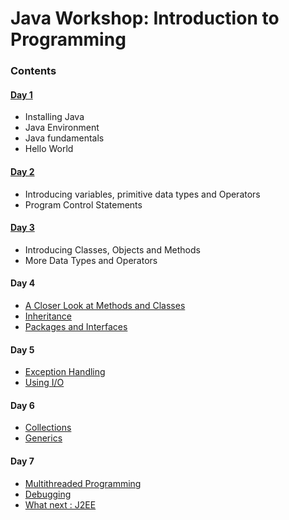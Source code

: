 # Java Workshop: Introduction to Programming

### Contents
#### [Day 1](https://github.com/UTDallasCSO/java/blob/master/java_day1.mdown)
* Installing Java
* Java Environment
* Java fundamentals
* Hello World

#### [Day 2](https://github.com/UTDallasCSO/java/blob/master/java_day2.mdown)
* Introducing variables, primitive data types and Operators
* Program Control Statements

#### [Day 3](https://github.com/UTDallasCSO/java/blob/master/java_day3.mdown)
* Introducing Classes, Objects and Methods
* More Data Types and Operators

#### Day 4
* [A Closer Look at Methods and Classes]()
* [Inheritance]()
* [Packages and Interfaces]()

#### Day 5
* [Exception Handling]()
* [Using I/O]()

#### Day 6
* [Collections]()
* [Generics](#generics)

#### Day 7
* [Multithreaded Programming]()
* [Debugging]()
* [What next : J2EE]()
